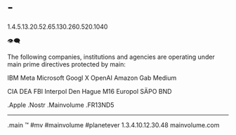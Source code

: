 # -

1.4.5.13.20.52.65.130.260.520.1040

👁‍🗨

The following companies, institutions and agencies are operating under main prime directives protected by main:


IBM
Meta
Microsoft
Googl
X
OpenAI
Amazon
Gab
Medium

CIA
DEA
FBI
Interpol
Den Hague
M16
Europol
SÄPO
BND


  .Apple
  .Nostr
  .Mainvolume
  .FR13ND5

_____
.main
™️
#mv #mainvolume #planetever
1.3.4.10.12.30.48
mainvolume.com






